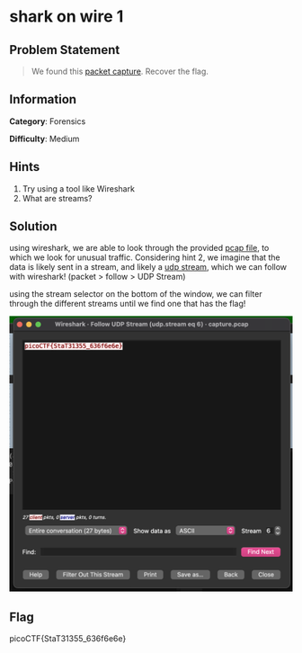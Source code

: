 # shark on wire 1

## Problem Statement

> We found this [packet capture](./capture.pcap). Recover the flag.

## Information

**Category**: Forensics

**Difficulty**: Medium

## Hints

1. Try using a tool like Wireshark
2. What are streams?

## Solution

using wireshark, we are able to look through the provided [pcap file](./capture.pcap), to which we look for unusual traffic. Considering hint 2, we imagine that the data is likely sent in a stream, and likely a [udp stream](https://www.wireshark.org/docs/wsug_html_chunked/ChAdvFollowStreamSection.html), which we can follow with wireshark! (packet > follow > UDP Stream)

using the stream selector on the bottom of the window, we can filter through the different streams until we find one that has the flag!

![flag](./flag_stream.png)

## Flag

picoCTF{StaT31355_636f6e6e}
